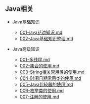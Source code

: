 ## Java相关


* Java基础知识

  *  [001-java花边知识.md](java基础知识/001-java花边知识.md) 
  *  [002-Java基础知识整理.md](java基础知识/002-Java基础知识整理.md) 
* Java高级知识
  *  [001-多线程.md](java高级知识/001-多线程.md) 
  *  [002-集合的使用.md](java高级知识/002-集合的使用.md) 
  *  [003-String相关常用类的使用.md](java高级知识/003-String相关常用类的使用.md) 
  *  [004-时间日期常用类的使用.md](java高级知识/004-时间日期常用类的使用.md) 
  *  [005-Java比较器的使用.md](java高级知识/005-Java比较器的使用.md) 
  *  [006-枚举类的使用.md](java高级知识/006-枚举类的使用.md) 
  *  [007-注解的使用.md](java高级知识/007-注解的使用.md) 









